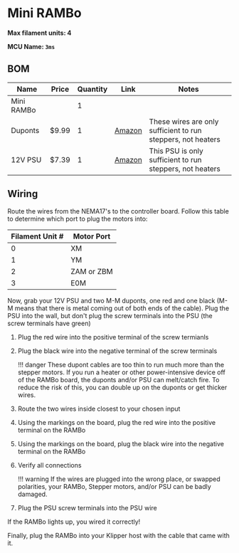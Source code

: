 # Mini RAMBo

**Max filament units: 4**

**MCU Name: `3ms`**

## BOM

| Name | Price | Quantity | Link | Notes |
| - | - | - | - | - |
| Mini RAMBo | | 1 | | |
Duponts | $9.99 | 1 | [Amazon](https://a.co/d/6QwGxhH) | These wires are only sufficient to run steppers, not heaters |
| 12V PSU | $7.39 | 1 | [Amazon](https://a.co/d/gLC1eli) | This PSU is only sufficient to run steppers, not heaters |

## Wiring

Route the wires from the NEMA17's to the controller board. Follow this table to determine which port to plug the motors into:

| Filament Unit # | Motor Port |
| - | - |
| 0 | XM |
| 1 | YM |
| 2 | ZAM or ZBM |
| 3 | E0M |

Now, grab your 12V PSU and two M-M duponts, one red and one black (M-M means that there is metal coming out of both ends of the cable). Plug the PSU into the wall, but don't plug the screw terminals into the PSU (the screw terminals have green)

1. Plug the red wire into the positive terminal of the screw termianls
2. Plug the black wire into the negative terminal of the screw terminals

    !!! danger
        These dupont cables are too thin to run much more than the stepper motors. If you run a heater or other power-intensive device off of the RAMBo board, the duponts and/or PSU can melt/catch fire. To reduce the risk of this, you can double up on the duponts or get thicker wires.

4. Route the two wires inside closest to your chosen input
5. Using the markings on the board, plug the red wire into the positive terminal on the RAMBo
6. Using the markings on the board, plug the black wire into the negative terminal on the RAMBo
7. Verify all connections

    !!! warning
        If the wires are plugged into the wrong place, or swapped polarities, your RAMBo, Stepper motors, and/or PSU can be badly damaged.

8. Plug the PSU screw terminals into the PSU wire

If the RAMBo lights up, you wired it correctly!

Finally, plug the RAMBo into your Klipper host with the cable that came with it.